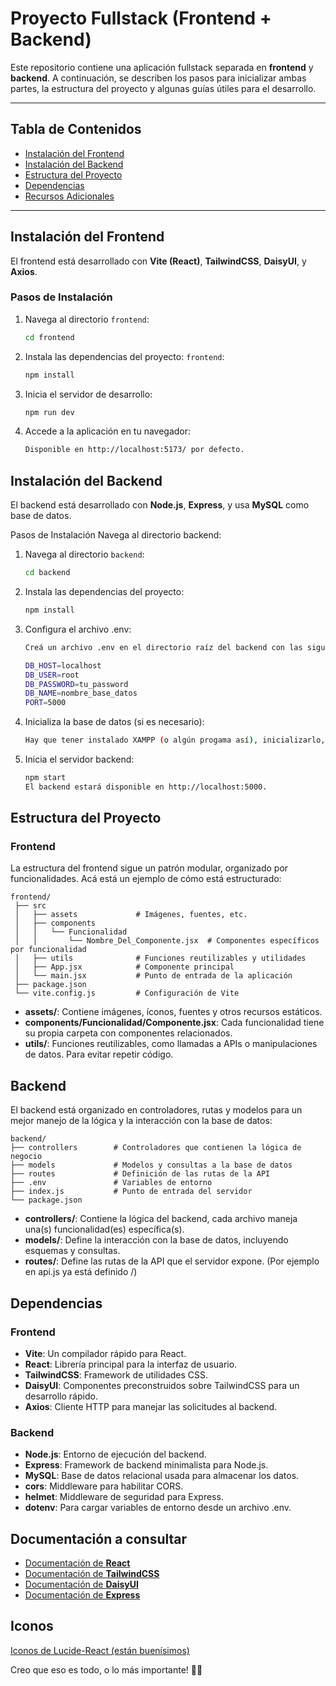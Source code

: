 # Proyecto Fullstack (Frontend + Backend)

Este repositorio contiene una aplicación fullstack separada en **frontend** y **backend**. A continuación, se describen los pasos para inicializar ambas partes, la estructura del proyecto y algunas guías útiles para el desarrollo.

---

## **Tabla de Contenidos**
- [Instalación del Frontend](#instalación-del-frontend)
- [Instalación del Backend](#instalación-del-backend)
- [Estructura del Proyecto](#estructura-del-proyecto)
- [Dependencias](#dependencias)
- [Recursos Adicionales](#recursos-adicionales)

---

## **Instalación del Frontend**

El frontend está desarrollado con **Vite (React)**, **TailwindCSS**, **DaisyUI**, y **Axios**.

### **Pasos de Instalación**
1. Navega al directorio `frontend`:
   ```bash
   cd frontend

2. Instala las dependencias del proyecto: `frontend`:
   ```bash
   npm install
   
3. Inicia el servidor de desarrollo:
   ```bash
   npm run dev
   
4. Accede a la aplicación en tu navegador:
    ```bash
    Disponible en http://localhost:5173/ por defecto.

## **Instalación del Backend** 
El backend está desarrollado con **Node.js**, **Express**, y usa **MySQL** como base de datos.

Pasos de Instalación
Navega al directorio backend:

1. Navega al directorio `backend`:
   ```bash
   cd backend

2. Instala las dependencias del proyecto:
    ```bash
    npm install


3. Configura el archivo .env:
    ```bash
    Creá un archivo .env en el directorio raíz del backend con las siguientes variables:
    
    DB_HOST=localhost
    DB_USER=root
    DB_PASSWORD=tu_password
    DB_NAME=nombre_base_datos
    PORT=5000

4. Inicializa la base de datos (si es necesario):
    ```bash
    Hay que tener instalado XAMPP (o algún progama así), inicializarlo, y usar los datos correctos para el .env

5. Inicia el servidor backend:
     ```bash
     npm start
     El backend estará disponible en http://localhost:5000.


## Estructura del Proyecto ##

### Frontend ###
La estructura del frontend sigue un patrón modular, organizado por funcionalidades. Acá está un ejemplo de cómo está estructurado:


   ```
   frontend/
    ├── src
    │   ├── assets             # Imágenes, fuentes, etc.
    │   ├── components
    │   │   └── Funcionalidad
    │   │       └── Nombre_Del_Componente.jsx  # Componentes específicos por funcionalidad
    │   ├── utils              # Funciones reutilizables y utilidades
    │   ├── App.jsx            # Componente principal
    │   └── main.jsx           # Punto de entrada de la aplicación
    ├── package.json
    └── vite.config.js         # Configuración de Vite

```


- **assets/**: Contiene imágenes, íconos, fuentes y otros recursos estáticos.
- **components/Funcionalidad/Componente.jsx**: Cada funcionalidad tiene su propia carpeta con componentes relacionados.
- **utils/**: Funciones reutilizables, como llamadas a APIs o manipulaciones de datos. Para evitar repetir código.

## Backend ##
El backend está organizado en controladores, rutas y modelos para un mejor manejo de la lógica y la interacción con la base de datos:

    
    backend/
    ├── controllers        # Controladores que contienen la lógica de negocio
    ├── models             # Modelos y consultas a la base de datos
    ├── routes             # Definición de las rutas de la API
    ├── .env               # Variables de entorno
    ├── index.js           # Punto de entrada del servidor
    └── package.json


- **controllers/**: Contiene la lógica del backend, cada archivo maneja una(s) funcionalidad(es) específica(s).
- **models/**: Define la interacción con la base de datos, incluyendo esquemas y consultas.
- **routes/**: Define las rutas de la API que el servidor expone. (Por ejemplo en api.js ya está definido /)


## Dependencias ##
### Frontend ###
- **Vite**: Un compilador rápido para React.
- **React**: Librería principal para la interfaz de usuario.
- **TailwindCSS**: Framework de utilidades CSS.
- **DaisyUI**: Componentes preconstruidos sobre TailwindCSS para un desarrollo rápido.
- **Axios**: Cliente HTTP para manejar las solicitudes al backend.

### Backend ###
- **Node.js**: Entorno de ejecución del backend.
- **Express**: Framework de backend minimalista para Node.js.
- **MySQL**: Base de datos relacional usada para almacenar los datos.
- **cors**: Middleware para habilitar CORS.
- **helmet**: Middleware de seguridad para Express.
- **dotenv**: Para cargar variables de entorno desde un archivo .env.

## Documentación a consultar ## 

- [Documentación de **React**](https://react.dev/learn)
- [Documentación de **TailwindCSS**](https://tailwindcss.com/docs/utility-first)
- [Documentación de **DaisyUI**](https://daisyui.com/)
- [Documentación de **Express**](https://expressjs.com/en/starter/installing.html)

## Iconos ##
[Iconos de Lucide-React (están buenísimos)](https://lucide.dev/icons/)



Creo que eso es todo, o lo más importante! 🙏🏻

